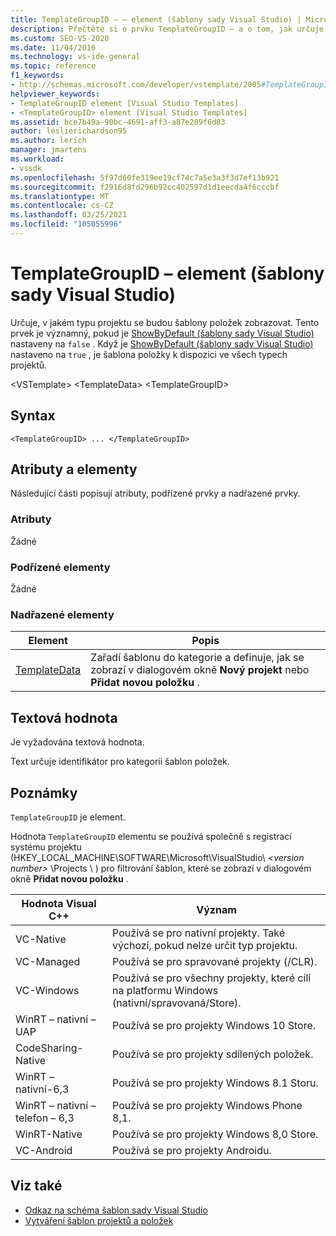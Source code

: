 ```yaml
---
title: TemplateGroupID – – element (šablony sady Visual Studio) | Microsoft Docs
description: Přečtěte si o prvku TemplateGroupID – a o tom, jak určuje, na jaký druh projektu se šablony položek budou zobrazovat.
ms.custom: SEO-VS-2020
ms.date: 11/04/2016
ms.technology: vs-ide-general
ms.topic: reference
f1_keywords:
- http://schemas.microsoft.com/developer/vstemplate/2005#TemplateGroupID
helpviewer_keywords:
- TemplateGroupID element [Visual Studio Templates]
- <TemplateGroupID> element [Visual Studio Templates]
ms.assetid: bce7b49a-90bc-4691-aff3-a87e209f6d83
author: leslierichardson95
ms.author: lerich
manager: jmartens
ms.workload:
- vssdk
ms.openlocfilehash: 5f97d60fe319ee19cf74c7a5e3a3f3d7ef13b921
ms.sourcegitcommit: f2916d8fd296b92cc402597d1d1eecda4f6cccbf
ms.translationtype: MT
ms.contentlocale: cs-CZ
ms.lasthandoff: 03/25/2021
ms.locfileid: "105055996"
---
```

# <a name="templategroupid-element-visual-studio-templates"></a>TemplateGroupID – element (šablony sady Visual Studio)
Určuje, v jakém typu projektu se budou šablony položek zobrazovat. Tento prvek je významný, pokud je [ShowByDefault (šablony sady Visual Studio)](../extensibility/showbydefault-visual-studio-templates.md) nastaveny na `false` . Když je [ShowByDefault (šablony sady Visual Studio)](../extensibility/showbydefault-visual-studio-templates.md) nastaveno na `true` , je šablona položky k dispozici ve všech typech projektů.

 \<VSTemplate> \<TemplateData>
 \<TemplateGroupID>

## <a name="syntax"></a>Syntax

```
<TemplateGroupID> ... </TemplateGroupID>
```

## <a name="attributes-and-elements"></a>Atributy a elementy
 Následující části popisují atributy, podřízené prvky a nadřazené prvky.

### <a name="attributes"></a>Atributy
 Žádné

### <a name="child-elements"></a>Podřízené elementy
 Žádné

### <a name="parent-elements"></a>Nadřazené elementy

|Element|Popis|
|-------------|-----------------|
|[TemplateData](../extensibility/templatedata-element-visual-studio-templates.md)|Zařadí šablonu do kategorie a definuje, jak se zobrazí v dialogovém okně **Nový projekt** nebo **Přidat novou položku** .|

## <a name="text-value"></a>Textová hodnota
 Je vyžadována textová hodnota.

 Text určuje identifikátor pro kategorii šablon položek.

## <a name="remarks"></a>Poznámky
 `TemplateGroupID` je element.

 Hodnota `TemplateGroupID` elementu se používá společně s registrací systému projektu (HKEY_LOCAL_MACHINE\SOFTWARE\Microsoft\VisualStudio\\ *\<version number>* \Projects \\ ) pro filtrování šablon, které se zobrazí v dialogovém okně **Přidat novou položku** .

|Hodnota Visual C++|Význam|
|------------------------|-------------|
|VC-Native|Používá se pro nativní projekty. Také výchozí, pokud nelze určit typ projektu.|
|VC-Managed|Používá se pro spravované projekty (/CLR).|
|VC-Windows|Používá se pro všechny projekty, které cílí na platformu Windows (nativní/spravovaná/Store).|
|WinRT – nativní – UAP|Používá se pro projekty Windows 10 Store.|
|CodeSharing-Native|Používá se pro projekty sdílených položek.|
|WinRT – nativní-6,3|Používá se pro projekty Windows 8.1 Storu.|
|WinRT – nativní – telefon – 6,3|Používá se pro projekty Windows Phone 8,1.|
|WinRT-Native|Používá se pro projekty Windows 8,0 Store.|
|VC-Android|Používá se pro projekty Androidu.|

## <a name="see-also"></a>Viz také
- [Odkaz na schéma šablon sady Visual Studio](../extensibility/visual-studio-template-schema-reference.md)
- [Vytváření šablon projektů a položek](../ide/creating-project-and-item-templates.md)

